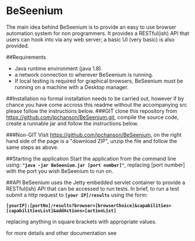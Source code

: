 # BeSeenium
The main idea behind BeSeenium is to provide an easy to use browser automation system for non 
programmers. It provides a RESTful(ish) API that users can hook into via any web server; a basic 
UI (very basic) is also provided.

##Requirements
- Java runtime environment (java 1.8).
- a network connection to wherever BeSeenium is running.
- If local testing is required for graphical browsers, BeSeenium must be running on a machine with a Desktop 
manager.

##Installation
no formal installation needs to be carried out, however if by chance you have come accross this readme without
the accompanying src please follow the instructions below.
###GIT
clone this repository from <https://github.com/jpchanson/BeSeenium.git>, compile the source code, create a runnable jar
 and follow the instructions below.

###Non-GIT
Visit <https://github.com/jpchanson/BeSeenium>, on the right hand side of the page is a "download ZIP", unzip the file
and follow the same steps as above.

##Starting the application
Start the application from the command line using: **`"java -jar BeSeenium.jar [port number]"`**, replacing
[port number] with the port you wish BeSeenium to run on. 

##API
BeSeenium uses the Jetty embedded servlet container to provide a RESTful(ish) API that can be accessed
to run tests. In brief, to run a test submit a http request to **`[your IP]/results`** using the form:

**`[yourIP]:[portNo]/results?browser=[browserChoice]&capabilities=[capabilitiesList]&addActions=[actionList]`**

replacing anything in square brackets with appropriate values.

for more details and other documentation see <a href="https://github.com/jpchanson/BeSeenium/wiki" target="_blank">